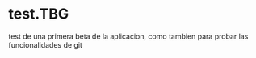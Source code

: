 # test.TBG
test de una primera beta de la aplicacion, como tambien para probar las funcionalidades de git
